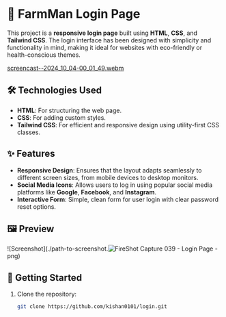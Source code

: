 # 🌿 FarmMan Login Page

This project is a **responsive login page** built using **HTML**, **CSS**, and **Tailwind CSS**. The login interface has been designed with simplicity and functionality in mind, making it ideal for websites with eco-friendly or health-conscious themes.


[screencast--2024_10_04-00_01_49.webm](https://github.com/user-attachments/assets/3be3eff6-de6e-4cb0-beee-f1d83bc0eea1)



## 🛠️ Technologies Used

- **HTML**: For structuring the web page.
- **CSS**: For adding custom styles.
- **Tailwind CSS**: For efficient and responsive design using utility-first CSS classes.

## ✨ Features

- **Responsive Design**: Ensures that the layout adapts seamlessly to different screen sizes, from mobile devices to desktop monitors.
- **Social Media Icons**: Allows users to log in using popular social media platforms like **Google**, **Facebook**, and **Instagram**.
- **Interactive Form**: Simple, clean form for user login with clear password reset options.

## 🖼️ Preview

![Screenshot](./path-to-screenshot.![FireShot Capture 039 - Login Page - ](https://github.com/user-attachments/assets/4d8d6982-2d5b-4227-981e-f78bd7c2ea47)
png)


## 🚀 Getting Started

1. Clone the repository:
   ```bash
   git clone https://github.com/kishan0101/login.git
